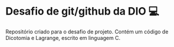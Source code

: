 # Desafio de git/github da DIO 💻
 Repositório criado para o desafio de projeto. Contém um código de Dicotomia e Lagrange, escrito em linguagem C.

